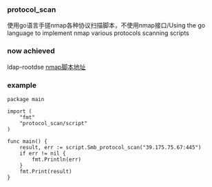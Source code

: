 ### protocol_scan
使用go语言手搓nmap各种协议扫描脚本，不使用nmap接口/Using the go language to implement nmap various protocols scanning scripts

### now achieved
ldap-rootdse [nmap脚本地址](https://nmap.org/nsedoc/scripts/ldap-rootdse.html)

### example
```
package main

import (
    "fmt"
    "protocol_scan/script"
)

func main() {
    result, err := script.Smb_protocol_scan("39.175.75.67:445")
    if err != nil {
        fmt.Println(err)
    }
    fmt.Print(result)
}
```
